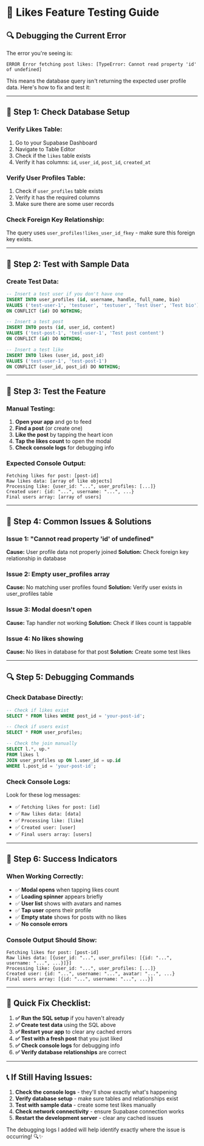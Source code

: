 # 🧪 Likes Feature Testing Guide

## 🔍 **Debugging the Current Error**

The error you're seeing is:
```
ERROR Error fetching post likes: [TypeError: Cannot read property 'id' of undefined]
```

This means the database query isn't returning the expected user profile data. Here's how to fix and test it:

---

## 🔧 **Step 1: Check Database Setup**

### **Verify Likes Table:**
1. Go to your Supabase Dashboard
2. Navigate to Table Editor
3. Check if the `likes` table exists
4. Verify it has columns: `id`, `user_id`, `post_id`, `created_at`

### **Verify User Profiles Table:**
1. Check if `user_profiles` table exists
2. Verify it has the required columns
3. Make sure there are some user records

### **Check Foreign Key Relationship:**
The query uses `user_profiles!likes_user_id_fkey` - make sure this foreign key exists.

---

## 🧪 **Step 2: Test with Sample Data**

### **Create Test Data:**
```sql
-- Insert a test user if you don't have one
INSERT INTO user_profiles (id, username, handle, full_name, bio) 
VALUES ('test-user-1', 'testuser', 'testuser', 'Test User', 'Test bio')
ON CONFLICT (id) DO NOTHING;

-- Insert a test post
INSERT INTO posts (id, user_id, content) 
VALUES ('test-post-1', 'test-user-1', 'Test post content')
ON CONFLICT (id) DO NOTHING;

-- Insert a test like
INSERT INTO likes (user_id, post_id) 
VALUES ('test-user-1', 'test-post-1')
ON CONFLICT (user_id, post_id) DO NOTHING;
```

---

## 📱 **Step 3: Test the Feature**

### **Manual Testing:**
1. **Open your app** and go to feed
2. **Find a post** (or create one)
3. **Like the post** by tapping the heart icon
4. **Tap the likes count** to open the modal
5. **Check console logs** for debugging info

### **Expected Console Output:**
```
Fetching likes for post: [post-id]
Raw likes data: [array of like objects]
Processing like: {user_id: "...", user_profiles: [...]}
Created user: {id: "...", username: "...", ...}
Final users array: [array of users]
```

---

## 🚨 **Step 4: Common Issues & Solutions**

### **Issue 1: "Cannot read property 'id' of undefined"**
**Cause:** User profile data not properly joined
**Solution:** Check foreign key relationship in database

### **Issue 2: Empty user_profiles array**
**Cause:** No matching user profiles found
**Solution:** Verify user exists in user_profiles table

### **Issue 3: Modal doesn't open**
**Cause:** Tap handler not working
**Solution:** Check if likes count is tappable

### **Issue 4: No likes showing**
**Cause:** No likes in database for that post
**Solution:** Create some test likes

---

## 🔍 **Step 5: Debugging Commands**

### **Check Database Directly:**
```sql
-- Check if likes exist
SELECT * FROM likes WHERE post_id = 'your-post-id';

-- Check if users exist
SELECT * FROM user_profiles;

-- Check the join manually
SELECT l.*, up.* 
FROM likes l 
JOIN user_profiles up ON l.user_id = up.id 
WHERE l.post_id = 'your-post-id';
```

### **Check Console Logs:**
Look for these log messages:
- ✅ `Fetching likes for post: [id]`
- ✅ `Raw likes data: [data]`
- ✅ `Processing like: [like]`
- ✅ `Created user: [user]`
- ✅ `Final users array: [users]`

---

## 🎯 **Step 6: Success Indicators**

### **When Working Correctly:**
- ✅ **Modal opens** when tapping likes count
- ✅ **Loading spinner** appears briefly
- ✅ **User list** shows with avatars and names
- ✅ **Tap user** opens their profile
- ✅ **Empty state** shows for posts with no likes
- ✅ **No console errors**

### **Console Output Should Show:**
```
Fetching likes for post: [post-id]
Raw likes data: [{user_id: "...", user_profiles: [{id: "...", username: "...", ...}]}]
Processing like: {user_id: "...", user_profiles: [...]}
Created user: {id: "...", username: "...", avatar: "...", ...}
Final users array: [{id: "...", username: "...", ...}]
```

---

## 🚀 **Quick Fix Checklist:**

1. **✅ Run the SQL setup** if you haven't already
2. **✅ Create test data** using the SQL above
3. **✅ Restart your app** to clear any cached errors
4. **✅ Test with a fresh post** that you just liked
5. **✅ Check console logs** for debugging info
6. **✅ Verify database relationships** are correct

---

## 📞 **If Still Having Issues:**

1. **Check the console logs** - they'll show exactly what's happening
2. **Verify database setup** - make sure tables and relationships exist
3. **Test with sample data** - create some test likes manually
4. **Check network connectivity** - ensure Supabase connection works
5. **Restart the development server** - clear any cached issues

The debugging logs I added will help identify exactly where the issue is occurring! 🔍✨ 
